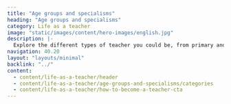 ```yaml
---
title: "Age groups and specialisms"
heading: "Age groups and specialisms"
category: Life as a teacher
image: "static/images/content/hero-images/english.jpg"
description: |-
  Explore the different types of teacher you could be, from primary and secondary, to college and early years. You can also learn about teaching pupils with special education needs and disabilities (SEND).
navigation: 40.20
layout: "layouts/minimal"
backlink: "../"
content:
  - content/life-as-a-teacher/header
  - content/life-as-a-teacher/age-groups-and-specialisms/categories
  - content/life-as-a-teacher/how-to-become-a-teacher-cta
---
```

